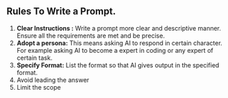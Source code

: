 ## Rules To Write a Prompt.

1.  **Clear Instructions :** Write a prompt more clear and descriptive manner. Ensure all the requirements are met and be precise.
2.  **Adopt a persona:** This means asking AI to respond in certain character. For example asking AI to become a expert in coding or any expert of certain task.
3. **Specify Format:** List the format so that AI gives output in the specified format.
4.  Avoid leading the answer
5.  Limit the scope